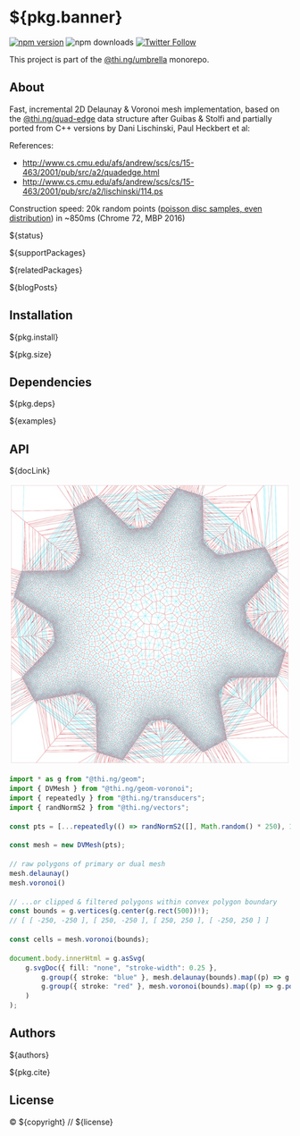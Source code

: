 # ${pkg.banner}

[![npm version](https://img.shields.io/npm/v/${pkg.name}.svg)](https://www.npmjs.com/package/${pkg.name})
![npm downloads](https://img.shields.io/npm/dm/${pkg.name}.svg)
[![Twitter Follow](https://img.shields.io/twitter/follow/thing_umbrella.svg?style=flat-square&label=twitter)](https://twitter.com/thing_umbrella)

This project is part of the
[@thi.ng/umbrella](https://github.com/thi-ng/umbrella/) monorepo.

<!-- TOC -->

## About

Fast, incremental 2D Delaunay & Voronoi mesh implementation, based on
the
[@thi.ng/quad-edge](https://github.com/thi-ng/umbrella/tree/develop/packages/quad-edge)
data structure after Guibas & Stolfi and partially ported from C++
versions by Dani Lischinski, Paul Heckbert et al:

References:

- http://www.cs.cmu.edu/afs/andrew/scs/cs/15-463/2001/pub/src/a2/quadedge.html
- http://www.cs.cmu.edu/afs/andrew/scs/cs/15-463/2001/pub/src/a2/lischinski/114.ps

Construction speed: 20k random points ([poisson disc samples, even
distribution](https://github.com/thi-ng/umbrella/tree/develop/packages/poisson))
in ~850ms (Chrome 72, MBP 2016)

${status}

${supportPackages}

${relatedPackages}

${blogPosts}

## Installation

${pkg.install}

${pkg.size}

## Dependencies

${pkg.deps}

${examples}

## API

${docLink}

![example screenshot](https://raw.githubusercontent.com/thi-ng/umbrella/develop/assets/geom/geom-voronoi.jpg)

```ts
import * as g from "@thi.ng/geom";
import { DVMesh } from "@thi.ng/geom-voronoi";
import { repeatedly } from "@thi.ng/transducers";
import { randNormS2 } from "@thi.ng/vectors";

const pts = [...repeatedly(() => randNormS2([], Math.random() * 250), 1000)];

const mesh = new DVMesh(pts);

// raw polygons of primary or dual mesh
mesh.delaunay()
mesh.voronoi()

// ...or clipped & filtered polygons within convex polygon boundary
const bounds = g.vertices(g.center(g.rect(500))!);
// [ [ -250, -250 ], [ 250, -250 ], [ 250, 250 ], [ -250, 250 ] ]

const cells = mesh.voronoi(bounds);

document.body.innerHtml = g.asSvg(
    g.svgDoc({ fill: "none", "stroke-width": 0.25 },
        g.group({ stroke: "blue" }, mesh.delaunay(bounds).map((p) => g.polygon(p))),
        g.group({ stroke: "red" }, mesh.voronoi(bounds).map((p) => g.polygon(p)))
    )
);
```

## Authors

${authors}

${pkg.cite}

## License

&copy; ${copyright} // ${license}
